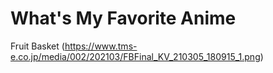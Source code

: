 # What's My Favorite Anime
Fruit Basket 
(https://www.tms-e.co.jp/media/002/202103/FBFinal_KV_210305_180915_1.png)


